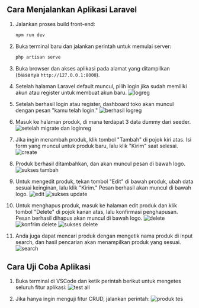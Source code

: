 
## Cara Menjalankan Aplikasi Laravel

1. Jalankan proses build front-end:
   ```bash
   npm run dev
   ```

2. Buka terminal baru dan jalankan perintah untuk memulai server:
   ```bash
   php artisan serve
   ```

3. Buka browser dan akses aplikasi pada alamat yang ditampilkan (biasanya `http://127.0.0.1:8000`). 

5. Setelah halaman Laravel default muncul, pilih login jika sudah memiliki akun atau register untuk membuat akun baru.
   ![logreg](https://github.com/user-attachments/assets/8ace8723-7e28-45b5-bc74-3ef2e98fad51)

7. Setelah berhasil login atau register, dashboard toko akan muncul dengan pesan "kamu telah login."
   ![berhasil logreg](https://github.com/user-attachments/assets/6da73659-7e2d-40a3-ad99-8c316b37b5a5)

8. Masuk ke halaman produk, di mana terdapat 3 data dummy dari seeder.
   ![setelah migrate dan loginreg](https://github.com/user-attachments/assets/edd40c84-c5fc-4a34-94bc-fa99ffea2d58)
   
10. Jika ingin menambah produk, klik tombol "Tambah" di pojok kiri atas. Isi form yang muncul untuk produk baru, lalu klik "Kirim" saat selesai.
    ![create](https://github.com/user-attachments/assets/fdbdd06a-c642-4c43-aaf3-507dd3f7330a)
    
12. Produk berhasil ditambahkan, dan akan muncul pesan di bawah logo.
    ![sukses tambah](https://github.com/user-attachments/assets/e99c59eb-84ad-4f04-8740-bbb84a8f35cb)

13. Untuk mengedit produk, tekan tombol "Edit" di bawah produk, ubah data sesuai keinginan, lalu klik "Kirim." Pesan berhasil akan muncul di bawah logo.
    ![edit](https://github.com/user-attachments/assets/8b9a5d1a-3f50-4829-b53b-58c160b2b711)
    ![sukses update](https://github.com/user-attachments/assets/5883bc24-a2e5-40c9-a727-993485c65258)

15. Untuk menghapus produk, masuk ke halaman edit produk dan klik tombol "Delete" di pojok kanan atas, lalu konfirmasi penghapusan. Pesan berhasil dihapus akan muncul di bawah logo.
    ![delete](https://github.com/user-attachments/assets/f6715fb5-d3e8-4d45-beba-148568c8536e)
    ![konfrim delete](https://github.com/user-attachments/assets/7ec52ce7-6d9d-47d4-a911-76e9024c9e4a)
    ![sukses delete](https://github.com/user-attachments/assets/961a7d4f-9fae-40c7-aaee-c2de1d3ea5ed)

16. Anda juga dapat mencari produk dengan mengetik nama produk di input search, dan hasil pencarian akan menampilkan produk yang sesuai.
    ![search](https://github.com/user-attachments/assets/5b23953f-da95-4f44-ab30-336198cbcc57)

## Cara Uji Coba Aplikasi

1. Buka terminal di VSCode dan ketik perintah berikut untuk mengetes seluruh fitur aplikasi:
  ![test all](https://github.com/user-attachments/assets/4785ee76-5150-46e5-adf2-4a945abe0e2f)


2. Jika hanya ingin menguji fitur CRUD, jalankan perintah:
   ![produk tes](https://github.com/user-attachments/assets/2ea85f7b-d5ad-4a4a-a299-dbec991f3251)



